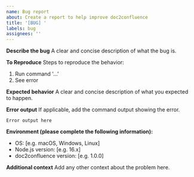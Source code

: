 ```yaml
---
name: Bug report
about: Create a report to help improve doc2confluence
title: '[BUG] '
labels: bug
assignees: ''
---
```


**Describe the bug**
A clear and concise description of what the bug is.

**To Reproduce**
Steps to reproduce the behavior:
1. Run command '...'
2. See error

**Expected behavior**
A clear and concise description of what you expected to happen.

**Error output**
If applicable, add the command output showing the error.

```
Error output here
```

**Environment (please complete the following information):**
 - OS: [e.g. macOS, Windows, Linux]
 - Node.js version: [e.g. 16.x]
 - doc2confluence version: [e.g. 1.0.0]

**Additional context**
Add any other context about the problem here.
